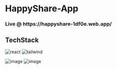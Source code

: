 # HappyShare-App 
<h3>Live @ https://happyshare-1df0e.web.app/</h3>
<h2>TechStack</h2>

![react](https://user-images.githubusercontent.com/94031657/215967884-8262e1c9-4a3b-4dae-9ff0-76cf2a12ed72.png)
![tailwind](https://user-images.githubusercontent.com/94031657/215968146-5cea3403-557a-45a0-be1d-cb26698c49bd.png)

![image](https://user-images.githubusercontent.com/94031657/215969552-fc58deeb-3fb2-4573-ba0e-187d501566ef.png)
![image](https://user-images.githubusercontent.com/94031657/215969034-b5ff3004-0931-4d0d-9a95-51d9f5fea576.png)







